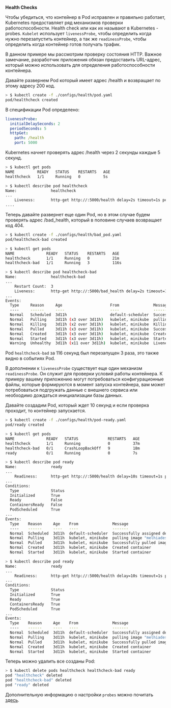 **Health Checks**

Чтобы убедиться, что контейнер в Pod исправлен и правильно работает, Kubernetes предоставляет ряд механизмов проверки работоспособности. Health check или как их называют в Kubernetes - probes. `Kubelet` использует `livenessProbe`, чтобы определить когда нужно перезапустить контейнер, а так же `readinessProbe`, чтобы определить когда контейнер готов получать трафик.

В данном примере мы рассмотрим проверку состояния HTTP. Важное замечание, разработчик приложения обязан предоставить URL-адрес, который можно использовать для определения работоспособности контейнера. 

Давайте развернем Pod который имеет адрес /health и возвращает по этому адресу 200 код.

```bash
> $ kubectl create -f ./configs/health/pod.yaml
pod/healthcheck created
```

В спецификации Pod определено:

```yaml
livenessProbe:
  initialDelaySeconds: 2
  periodSeconds: 5
  httpGet:
    path: /health
    port: 5000
```

Kubernetes начнет проверять адрес /health через 2 секунды каждые 5 секунд.

```bash
> $ kubectl get pods
NAME          READY   STATUS    RESTARTS   AGE
healthcheck   1/1     Running   0          5s

> $ kubectl describe pod healthcheck
Name:               healthcheck
...
    Liveness:       http-get http://:5000/health delay=2s timeout=1s period=5s  #success=1 #failure=3
....

```

Теперь давайте развернет еще один Pod, но в этом случае будем проверять адрес /bad_health, который в половине случаев возвращает код 404.

```bash
> $ kubectl create -f ./configs/health/bad_pod.yaml
pod/healthcheck-bad created

> $ kubectl get pods
NAME              READY   STATUS    RESTARTS   AGE
healthcheck       1/1     Running   0          21m
healthcheck-bad   1/1     Running   3          116s

> $ kubectl describe pod healthcheck-bad
Name:               healthcheck-bad
...
    Restart Count:  3
    Liveness:       http-get http://:5000/bad_health delay=2s timeout=1s period=5s #success=1 #failure=3
...
Events:
  Type     Reason     Age                     From               Message
  ----     ------     ----                    ----               -------
  Normal   Scheduled  3d11h                   default-scheduler  Successfully assigned default/healthcheck-bad to minikube
  Normal   Pulling    3d11h (x3 over 3d11h)   kubelet, minikube  pulling image "melhiades/simpleapi:latest"
  Normal   Killing    3d11h (x2 over 3d11h)   kubelet, minikube  Killing container with id docker://apiserver:Container failed liveness probe.. Container will be killed and recreated.
  Normal   Pulled     3d11h (x3 over 3d11h)   kubelet, minikube  Successfully pulled image "melhiades/simpleapi:latest"
  Normal   Created    3d11h (x3 over 3d11h)   kubelet, minikube  Created container
  Normal   Started    3d11h (x3 over 3d11h)   kubelet, minikube  Started container
  Warning  Unhealthy  3d11h (x11 over 3d11h)  kubelet, minikube  Liveness probe failed: HTTP probe failed with statuscode: 404
```

Pod `healthcheck-bad` за 116 секунд был перезапущен 3 раза, это также видно в событиях Pod.

В дополнении к `livenessProbe` существует еще один механизм `readinessProbe`. Он служит для проверки условий работы контейнера. К примеру вашему приложению могут потребоваться конфигурационные файлы, которые формируются в момент запуска контейнера, вам может потребоваться подгружать данные с внешнего сервиса или необходимо дождаться инициализации базы данных.

Давайте создадим Pod, который ждет 10 секунд и если проверка проходит, то контейнер запускается.

```bash
> $ kubectl create -f ./configs/health/pod-ready.yaml               
pod/ready created

> $ kubectl get pods
NAME              READY   STATUS             RESTARTS   AGE
healthcheck       1/1     Running            0          37m
healthcheck-bad   0/1     CrashLoopBackOff   9          18m
ready             0/1     Running            0          7s

> $ kubectl describe pod ready
Name:               ready
...
    Readiness:      http-get http://:5000/health delay=10s timeout=1s period=10s #success=1 #failure=3
...
Conditions:
  Type              Status
  Initialized       True 
  Ready             False 
  ContainersReady   False 
  PodScheduled      True 
...
Events:
  Type    Reason     Age    From               Message
  ----    ------     ----   ----               -------
  Normal  Scheduled  3d11h  default-scheduler  Successfully assigned default/ready to minikube
  Normal  Pulling    3d11h  kubelet, minikube  pulling image "melhiades/simpleapi:latest"
  Normal  Pulled     3d11h  kubelet, minikube  Successfully pulled image "melhiades/simpleapi:latest"
  Normal  Created    3d11h  kubelet, minikube  Created container
  Normal  Started    3d11h  kubelet, minikube  Started container

> $ kubectl describe pod ready
Name:               ready
...
    Readiness:      http-get http://:5000/health delay=10s timeout=1s period=10s #success=1 #failure=3
...
Conditions:
  Type              Status
  Initialized       True 
  Ready             True 
  ContainersReady   True 
  PodScheduled      True 
...
Events:
  Type    Reason     Age    From               Message
  ----    ------     ----   ----               -------
  Normal  Scheduled  3d11h  default-scheduler  Successfully assigned default/ready to minikube
  Normal  Pulling    3d11h  kubelet, minikube  pulling image "melhiades/simpleapi:latest"
  Normal  Pulled     3d11h  kubelet, minikube  Successfully pulled image "melhiades/simpleapi:latest"
  Normal  Created    3d11h  kubelet, minikube  Created container
  Normal  Started    3d11h  kubelet, minikube  Started container
```

Теперь можно удалить все созданы Pod:

```bash
> $ kubectl delete pods healthcheck healthcheck-bad ready
pod "healthcheck" deleted
pod "healthcheck-bad" deleted
pod "ready" deleted
```

Дополнительную информацию о настройки `probes` можно почитать [здесь](https://kubernetes.io/docs/tasks/configure-pod-container/configure-liveness-readiness-probes/).